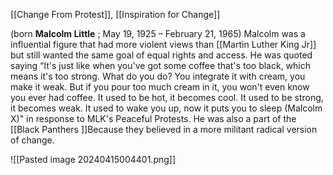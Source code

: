 [[Change From Protest]], [[Inspiration for Change]]


(born **Malcolm Little** ; May 19, 1925 – February 21, 1965)
Malcolm was a influential figure that had more violent views than [[Martin Luther King Jr]] but still wanted the same goal of equal rights and access. He was quoted saying “It's just like when you've got some coffee that's too black, which means it's too strong. What do you do? You integrate it with cream, you make it weak. But if you pour too much cream in it, you won't even know you ever had coffee. It used to be hot, it becomes cool. It used to be strong, it becomes weak. It used to wake you up, now it puts you to sleep (Malcolm X)" in response to MLK's Peaceful Protests. He was also a part of the [[Black Panthers ]]Because they believed in a more militant radical version of change.



![[Pasted image 20240415004401.png]]